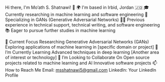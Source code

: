 Hi there, I'm Mo’ath S. Shatnawi! 👋
🌍 I'm based in Irbid, Jordan 🇯🇴
🎓 Currently researching in machine learning and software engineering
🔬 Specializing in GANs (Generative Adversarial Networks)
👨‍💻 Previous experience in technical support, technical writing, and software engineering
📚 Eager to pursue further studies in machine learning

🔭 Current Focus
Researching Generative Adversarial Networks (GANs)
Exploring applications of machine learning in [specific domain or project]
🌱 I’m Currently Learning
Advanced techniques in deep learning
[Another area of interest or technology]
👯 I’m Looking to Collaborate On
Open source projects related to machine learning and AI
Innovative software projects
📫 How to Reach Me
Email: msshatnawi5@gmail.com
LinkedIn: Your LinkedIn Profile
